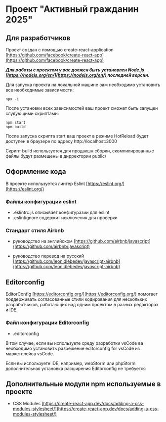 # Проект "Активный гражданин 2025" 

## Для разработчиков
Проект создан с помощью create-react-application [https://github.com/facebook/create-react-app](https://github.com/facebook/create-react-app)

***Для работы с проектом у вас должен быть установлен Node.js [https://nodejs.org/en/](https://nodejs.org/en/) последней версии.***

Для запуска проекта на локальной машине вам необходимо установить все необходимые зависимости:
    
    npx -i

После установки всех зависимостей ваш проект сможет быть запущен слудующими скриптами:

    npm start
    npm build

После запуска скрипта start ваш проект в режиме HotReload будет доступен в браузере по адресу http://localhost:3000

Скрипт build  используется для продакшн сборки, скомпилированные файлы будут размещены в дирректории public/

## Оформление кода
В проекте используется линтер Eslint [https://eslint.org/](https://eslint.org/)

### Файлы конфигурации eslint

* .eslintrc.js описывает конфигуразии для eslint
* .eslintignore содержит исключения для проверки

### Стандарт стиля Airbnb

* руководство на английском [https://github.com/airbnb/javascript](https://github.com/airbnb/javascript)

* руководство перевод на русский [https://github.com/leonidlebedev/javascript-airbnb](https://github.com/leonidlebedev/javascript-airbnb) 

## Editorconfig

EditorConfig [https://editorconfig.org/](https://editorconfig.org/) помогает поддерживать согласованные стили кодирования для нескольких разработчиков, работающих над одним проектом в разных редакторах и IDE.

### Файл конфигурации Editorconfig

* .editorconfig

В том случае, если вы используете среду разработки vsCode ва необходимо установить разрешение editorconfig for vsCode из маркетплейса vsCode.

Если вы используете IDE, например, webStorm или phpStorm дополнительная установка расширения Editorconfig не требуется


## Дополнительные модули npm используемые в проекте

* CSS Modules [https://create-react-app.dev/docs/adding-a-css-modules-stylesheet/](https://create-react-app.dev/docs/adding-a-css-modules-stylesheet/)
